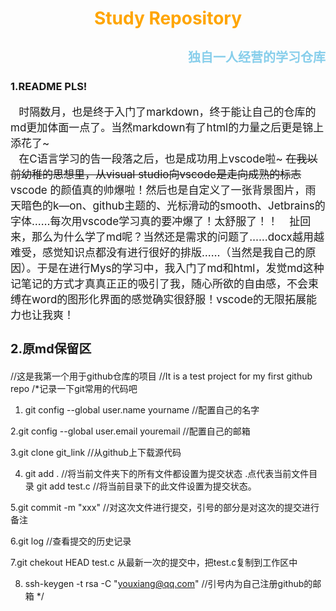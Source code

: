 # <span style="color:orange"><center>Study Repository</center></span>
## <div style="text-align:right;color:SkyBlue;font-size:20px">独自一人经营的学习仓库</div>

### 1.README PLS!
<div style="font-size:17px">

&ensp; 时隔数月，也是终于入门了markdown，终于能让自己的仓库的md更加体面一点了。当然markdown有了html的力量之后更是锦上添花了~   
&ensp; 在C语言学习的告一段落之后，也是成功用上vscode啦~ ~~在我以前幼稚的思想里，从visual studio向vscode是走向成熟的标志~~vscode 的颜值真的帅爆啦！然后也是自定义了一张背景图片，雨天暗色的k—on、github主题的、光标滑动的smooth、Jetbrains的字体……每次用vscode学习真的要冲爆了！太舒服了！！
&ensp; 扯回来，那么为什么学了md呢？当然还是需求的问题了……docx越用越难受，感觉知识点都没有进行很好的排版……（当然是我自己的原因）。于是在进行Mys的学习中，我入门了md和html，发觉md这种记笔记的方式才真真正正的吸引了我，随心所欲的自由感，不会束缚在word的图形化界面的感觉确实很舒服！vscode的无限拓展能力也让我爽！

### 2.原md保留区


</div>


//这是我第一个用于github仓库的项目
//It is a test project for my first github repo 
/*记录一下git常用的代码吧
1. git  config --global user.name yourname         //配置自己的名字

2.git config --global user.email youremail         //配置自己的邮箱

3.git clone git_link          //从github上下载源代码

4. git add .            //将当前文件夹下的所有文件都设置为提交状态 .点代表当前文件目录
    git add test.c    //将当前目录下的此文件设置为提交状态。

5.git commit -m "xxx"   //对这次文件进行提交，引号的部分是对这次的提交进行备注

6.git log             //查看提交的历史记录

7.git chekout HEAD test.c   从最新一次的提交中，把test.c复制到工作区中   

8.  ssh-keygen -t rsa -C "youxiang@qq.com"          //引号内为自己注册github的邮箱  */
